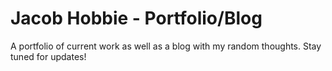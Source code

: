 # Jacob Hobbie - Portfolio/Blog

A portfolio of current work as well as a blog with my random thoughts. Stay tuned for updates!
